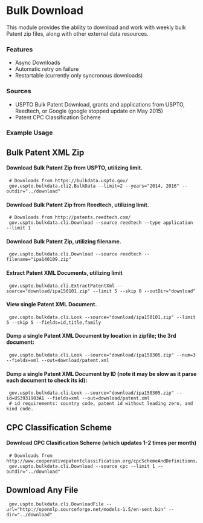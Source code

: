 # Bulk Download

This module provides the ability to download and work with weekly bulk Patent zip files, along with other external data resources.

### Features
<ul>
<li>Async Downloads</li>
<li>Automatic retry on failure</li>
<li>Restartable (currently only syncronous downloads)</li>
</ul>

### Sources
<ul>
<li>USPTO Bulk Patent Download, grants and applications from USPTO, Reedtech, or Google (google stopped update on May 2015)</li>
<li>Patent CPC Classification Scheme</li>
</ul>

### Example Usage

## Bulk Patent XML Zip

#### Download Bulk Patent Zip from USPTO, utilizing limit.
     # Downloads from https://bulkdata.uspto.gov/
     gov.uspto.bulkdata.cli2.BulkData --limit=2 --years="2014, 2016" --outdir="../download"

#### Download Bulk Patent Zip from Reedtech, utilizing limit.
     # Downloads from http://patents.reedtech.com/
     gov.uspto.bulkdata.cli.Download --source reedtech --type application --limit 1

#### Download Bulk Patent Zip, utilizing filename.     
     gov.uspto.bulkdata.cli.Download --source reedtech --filename="ipa140109.zip"

#### Extract Patent XML Documents, utilizing limit
     gov.uspto.bulkdata.cli.ExtractPatentXml --source="download/ipa150101.zip" --limit 5 --skip 0 --outDir="download"

#### View single Patent XML Document.
     gov.uspto.bulkdata.cli.Look --source="download/ipa150101.zip" --limit 5 --skip 5 --fields=id,title,family

#### Dump a single Patent XML Document by location in zipfile; the 3rd document:
     gov.uspto.bulkdata.cli.Look --source="download/ipa150305.zip" --num=3 --fields=xml --out=download/patent.xml

#### Dump a single Patent XML Document by ID (note it may be slow as it parse each document to check its id):
     gov.uspto.bulkdata.cli.Look --source="download/ipa150305.zip" --id=US3931903A1 --fields=xml --out=download/patent.xml
     # id requirements: country code, patent id without leading zero, and kind code.

## CPC Classification Scheme
#### Download CPC Clasification Scheme (which updates 1-2 times per month)
     # Downloads from http://www.cooperativepatentclassification.org/cpcSchemeAndDefinitions/Bulk.html
     gov.uspto.bulkdata.cli.Download --source cpc --limit 1 --outdir="../download"
     

## Download Any File
     gov.uspto.bulkdata.cli.DownloadFile --url="http://opennlp.sourceforge.net/models-1.5/en-sent.bin" --dir="../download"
